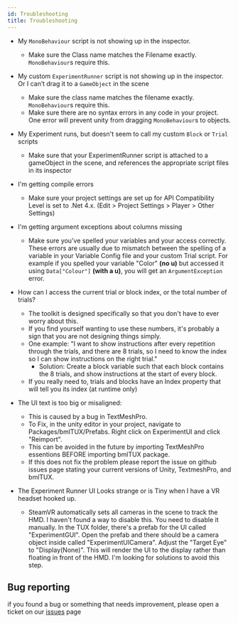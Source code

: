 ```yaml
---
id: Troubleshooting 
title: Troubleshooting
---
```

* My `MonoBehaviour` script is not showing up in the inspector.
    * Make sure the Class name matches the Filename exactly. `MonoBehaviour`s require this.

* My custom `ExperimentRunner` script is not showing up in the inspector. Or I can’t drag it to a `GameObject` in the scene
    * Make sure the class name matches the filename exactly. `MonoBehaviour`s require this.
    * Make sure there are no syntax errors in any code in your project. One error will prevent unity from dragging `MonoBehaviour`s to objects.

* My Experiment runs, but doesn't seem to call my custom `Block` or `Trial` scripts
    * Make sure that your ExperimentRunner script is attached to a gameObject in the scene, and references the appropriate script files in its inspector

* I'm getting compile errors
    * Make sure your project settings are set up for API Compatibility Level is set to .Net 4.x. (Edit > Project Settings > Player > Other Settings)

* I'm getting argument exceptions about columns missing
    * Make sure you've spelled your variables and your access correctly. These errors are usually due to mismatch between the spelling of a variable in your Variable Config file and your custom Trial script. For example if you spelled your variable "Color" **(no u)** but accessed it using `Data["Colour"]` **(with a u)**, you will get an `ArgumentException` error.

* How can I access the current trial or block index, or the total number of trials?
    * The toolkit is designed specifically so that you don't have to ever worry about this. 
    * If you find yourself wanting to use these numbers, it's probably a sign that you are not designing things simply.
    * One example: "I want to show instructions after every repetition through the trials, and there are 8 trials, so I need to know the index so I can show instructions on the right trial."
        * Solution: Create a block variable such that each block contains the 8 trials, and show instructions at the start of every block.
    * If you really need to, trials and blocks have an Index property that will tell you its index (at runtime only)

* The UI text is too big or misaligned:
    * This is caused by a bug in TextMeshPro.
    * To Fix, in the unity editor in your project, navigate to Packages/bmlTUX/Prefabs. Right click on ExperimentUI and click "Reimport". 
    * This can be avoided in the future by importing TextMeshPro essentions BEFORE importing bmlTUX package.
    * If this does not fix the problem please report the issue on github issues page stating your current versions of Unity, TextmeshPro, and bmlTUX.

* The Experiment Runner UI Looks strange or is Tiny when I have a VR headset hooked up.
    * SteamVR automatically sets all cameras in the scene to track the HMD. I haven't found a way to disable this. You need to disable it manually. In the TUX folder, there's a prefab for the UI called "ExperimentGUI". Open the prefab and there should be a camera object inside called "ExperimentUICamera". Adjust the "Target Eye" to "Display(None)". This will render the UI to the display rather than floating in front of the HMD. I'm looking for solutions to avoid this step.

## Bug reporting

if you found a bug or something that needs improvement, please open a ticket on our [issues](https://github.com/BioMotionLab/TUX/issues) page
